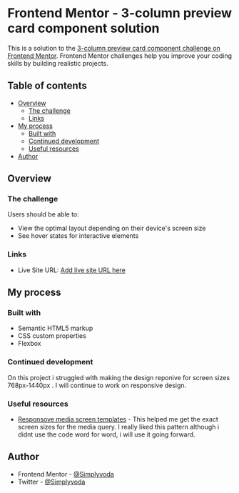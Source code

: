 # Frontend Mentor - 3-column preview card component solution

This is a solution to the [3-column preview card component challenge on Frontend Mentor](https://www.frontendmentor.io/challenges/3column-preview-card-component-pH92eAR2-). Frontend Mentor challenges help you improve your coding skills by building realistic projects.

## Table of contents

- [Overview](#overview)
  - [The challenge](#the-challenge)
  - [Links](#links)
- [My process](#my-process)
  - [Built with](#built-with)
  - [Continued development](#continued-development)
  - [Useful resources](#useful-resources)
- [Author](#author)

## Overview

### The challenge

Users should be able to:

- View the optimal layout depending on their device's screen size
- See hover states for interactive elements

### Links

- Live Site URL: [Add live site URL here](https://your-live-site-url.com)

## My process

### Built with

- Semantic HTML5 markup
- CSS custom properties
- Flexbox

### Continued development

On this project i struggled with making the design reponive for screen sizes 768px-1440px . I will continue to work on responsive design.

### Useful resources

- [Responsove media screen templates](https://gist.github.com/marcobarbosa/798569) - This helped me get the exact screen sizes for the media query. I really liked this pattern although i didnt use the code word for word, i will use it going forward.

## Author

- Frontend Mentor - [@Simplyvoda](https://www.frontendmentor.io/profile/Simplyvoda)
- Twitter - [@Simplyvoda](https://www.twitter.com/Simplyvoda)
